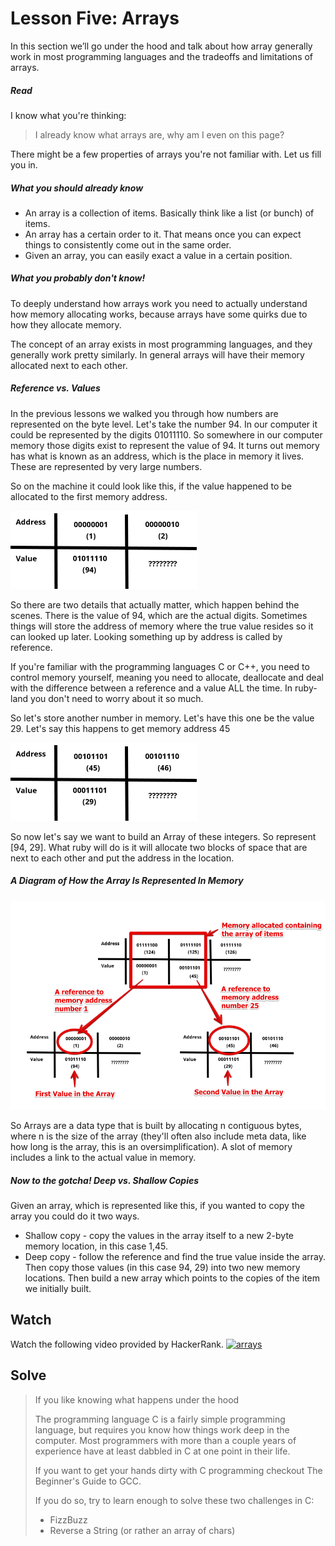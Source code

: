# Lesson Five: Arrays

In this section we’ll go under the hood and talk about how array generally work in most programming languages and the tradeoffs and limitations of arrays.


##### Read
 I know what you're thinking:
> I already know what arrays are, why am I even on this page?

There might be a few properties of arrays you're not familiar with. Let us fill you in.
##### What you should already know

-   An array is a collection of items. Basically think like a list (or bunch) of items.
-   An array has a certain order to it. That means once you can expect things to consistently come out in the same order.
-   Given an array, you can easily exact a value in a certain position.

##### What you probably don't know!

To deeply understand how arrays work you need to actually understand how memory allocating works, because arrays have some quirks due to how they allocate memory.

The concept of an array exists in most programming languages, and they generally work pretty similarly. In general arrays will have their memory allocated next to each other.

##### Reference vs. Values

In the previous lessons we walked you through how numbers are represented on the byte level. Let's take the number 94. In our computer it could be represented by the digits 01011110. So somewhere in our computer memory those digits exist to represent the value of 94. It turns out memory has what is known as an address, which is the place in memory it lives. These are represented by very large numbers.

So on the machine it could look like this, if the value happened to be allocated to the first memory address.

![arrays1](./assets/images/arrays1.png)

So there are two details that actually matter, which happen behind the scenes. There is the value of 94, which are the actual digits. Sometimes things will store the address of memory where the true value resides so it can looked up later. Looking something up by address is called by reference.

If you're familiar with the programming languages C or C++, you need to control memory yourself, meaning you need to allocate, deallocate and deal with the difference between a reference and a value ALL the time. In ruby-land you don't need to worry about it so much.

So let's store another number in memory. Let's have this one be the value 29. Let's say this happens to get memory address 45

![arrays2](./assets/images/arrays2.png)

So now let's say we want to build an Array of these integers. So represent [94, 29]. What ruby will do is it will allocate two blocks of space that are next to each other and put the address in the location.

##### A Diagram of How the Array Is Represented In Memory
![arrays3](./assets/images/arrays3.png)

So Arrays are a data type that is built by allocating n contiguous bytes, where n is the size of the array (they'll often also include meta data, like how long is the array, this is an oversimplification). A slot of memory includes a link to the actual value in memory.

##### Now to the gotcha! Deep vs. Shallow Copies

Given an array, which is represented like this, if you wanted to copy the array you could do it two ways.

-   Shallow copy - copy the values in the array itself to a new 2-byte memory location, in this case 1,45.
-   Deep copy - follow the reference and find the true value inside the array. Then copy those values (in this case 94, 29) into two new memory locations. Then build a new array which points to the copies of the item we initially built.

 ## Watch
 Watch the following video provided by HackerRank.
[![arrays](http://img.youtube.com/vi/6mNfgBWccFY/0.jpg)](http://www.youtube.com/watch?v=6mNfgBWccFY "Arrays")

 ## Solve

> If you like knowing what happens under the hood
> 
> The programming language C is a fairly simple programming language, but requires you know how things work deep in the computer. Most programmers with more than a couple years of experience have at least dabbled in C at one point in their life.
> 
> If you want to get your hands dirty with C programming checkout The Beginner's Guide to GCC.
> 
> If you do so, try to learn enough to solve these two challenges in C:
> 
> - FizzBuzz
> - Reverse a String (or rather an array of chars)